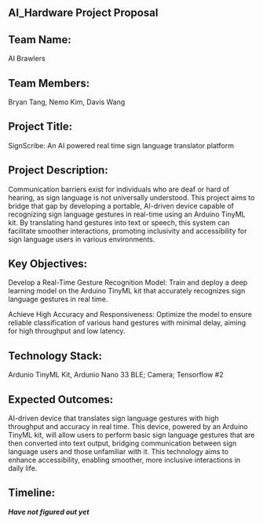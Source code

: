 ## AI_Hardware Project Proposal

## Team Name: 
AI Brawlers

## Team Members:
Bryan Tang, 
Nemo Kim,
Davis Wang

## Project Title:
SignScribe: An AI powered real time sign language translator platform

## Project Description:
Communication barriers exist for individuals who are deaf or hard of hearing, as sign language is not universally understood. This project aims to bridge that gap by developing a portable, AI-driven device capable of recognizing sign language gestures in real-time using an Arduino TinyML kit. By translating hand gestures into text or speech, this system can facilitate smoother interactions, promoting inclusivity and accessibility for sign language users in various environments.

## Key Objectives:
Develop a Real-Time Gesture Recognition Model: Train and deploy a deep learning model on the Arduino TinyML kit that accurately recognizes sign language gestures in real time.

Achieve High Accuracy and Responsiveness: Optimize the model to ensure reliable classification of various hand gestures with minimal delay, aiming for high throughput and low latency.

## Technology Stack: 
Ardunio TinyML Kit, Ardunio Nano 33 BLE; Camera; Tensorflow #2

## Expected Outcomes:
AI-driven device that translates sign language gestures with high throughput and accuracy in real time. This device, powered by an Arduino TinyML kit, will allow users to perform basic sign language gestures that are then converted into text output, bridging communication between sign language users and those unfamiliar with it. This technology aims to enhance accessibility, enabling smoother, more inclusive interactions in daily life.

## Timeline:
***Have not figured out yet***
